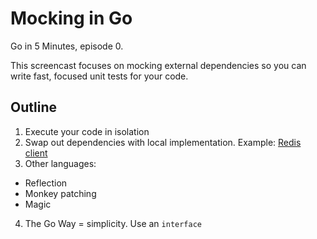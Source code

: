 # Mocking in Go

Go in 5 Minutes, episode 0.

This screencast focuses on mocking external dependencies so you can write fast,
focused unit tests for your code.

## Outline

1. Execute your code in isolation
2. Swap out dependencies with local implementation. Example: [Redis client](http://godoc.org/github.com/hoisie/redis)
3. Other languages:
  - Reflection
  - Monkey patching
  - Magic
4. The Go Way = simplicity. Use an `interface`
